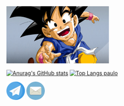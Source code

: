 <img src="https://github.com/k4k4rot0/k4k4rot0/blob/main/github/goku.jpeg"  height="150">

[![Anurag's GitHub stats](https://github-readme-stats.vercel.app/api?username=k4k4rot0&line_height=20)](https://github.com/k4k4rot0/k4k4rot0)
[![Top Langs paulo](https://github-readme-stats.vercel.app/api/top-langs/?username=k4k4rot0&layout=compact)](https://github.com/k4k4rot0/k4k4rot0)

[![Telegram](https://github.com/k4k4rot0/k4k4rot0/blob/main/github/telegram.png)](http://t.me/k4k4rot0)
[![Protonmail](https://github.com/k4k4rot0/k4k4rot0/blob/main/github/emaill.png)](mailto:k4k4rot0@protonmail.com)



